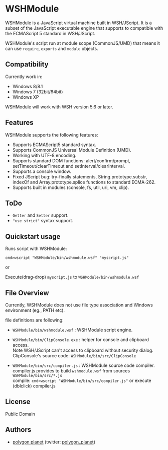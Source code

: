 WSHModule
=========

WSHModule is a JavaScript virtual machine built in WSH/JScript.
It is a subset of the JavaScript executable engine that supports to compatible with the ECMAScript 5 standard in WSH/JScript.

WSHModule's script run at module scope (CommonJS/UMD) that means it can use `require`, `exports` and `module` objects.

## Compatibility

Currently work in:

  * Windows 8/8.1
  * Windows 7 (32bit/64bit)
  * Windows XP

WSHModule will work with WSH version 5.6 or later.

## Features

WSHModule supports the following features:

  * Supports ECMAScript5 standard syntax.
  * Supports CommonJS Universal Module Definition (UMD).
  * Working with UTF-8 encoding.
  * Supports standard DOM functions: alert/confirm/prompt, setTimeout/clearTimeout and setInterval/clearInterval.
  * Supports a console window.
  * Fixed JScript bug: try-finally statements, String.prototype.substr, indexOf and Array.prototype.splice functions to standard ECMA-262.
  * Supports built in modules (console, fs, util, uri, vm, clip).


## ToDo

  * `Getter` and `Setter` support.
  * `"use strict"` syntax support.

## Quickstart usage

Runs script with WSHModule:  

`cmd>wscript "WSHModule/bin/wshmodule.wsf" "myscript.js"`  

or  

Execute(drag-drop) `myscript.js` to `WSHModule/bin/wshmodule.wsf`


## File Overview

Currently, WSHModule does not use file type association and Windows environment (eg., PATH etc).

file definitions are following:

 * `WSHModule/bin/wshmodule.wsf` : WSHModule script engine.

 * `WSHModule/bin/ClipConsole.exe` : helper for console and clipboard access.  
   Note WSH/JScript can't access to clipboard without security dialog.  
   ClipConsole's source code: `WSHModule/bin/src/ClipConsole`

 * `WSHModule/bin/src/compiler.js` : WSHModule source code compiler.  
   compiler.js provides to build `wshmodule.wsf` from sources `WSHModule/bin/src/*.js`  
   compile: `cmd>wscript "WSHModule/bin/src/compiler.js"` or execute (dblclick) compiler.js


## License

Public Domain

## Authors

* [polygon planet](https://github.com/polygonplanet) (twitter: [polygon_planet](http://twitter.com/polygon_planet))

